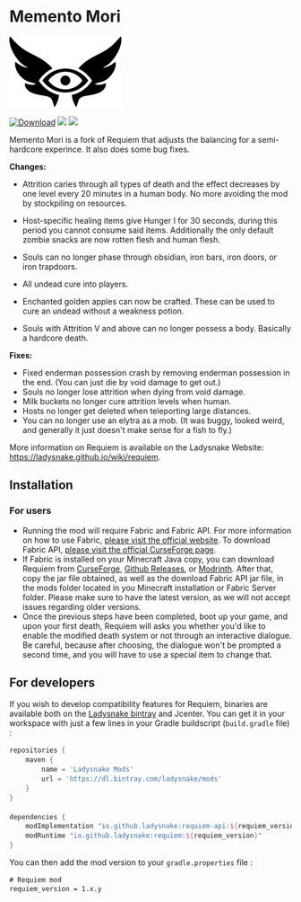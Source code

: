 # Memento Mori

![](https://raw.githubusercontent.com/Ladysnake/Requiem/master/requiem-logo-200x125.png)

[![Download](https://curse.nikky.moe/api/img/265729?logo)](https://curse.nikky.moe/api/url/265729) ![](https://jitpack.io/v/ladysnake/dissolution.svg) ![](https://img.shields.io/github/issues/ladysnake/requiem.svg)

Memento Mori is a fork of Requiem that adjusts the balancing for a semi-hardcore experince. It also does some bug fixes.

**Changes:**

* Attrition caries through all types of death and the effect decreases by one level every 20 minutes in a human body. No more avoiding the mod by stockpiling on resources.

* Host-specific healing items give Hunger I for 30 seconds, during this period you cannot consume said items. Additionally the only default zombie snacks are now rotten flesh and human flesh.

* Souls can no longer phase through obsidian, iron bars, iron doors, or iron trapdoors.

* All undead cure into players.

* Enchanted golden apples can now be crafted. These can be used to cure an undead without a weakness potion.

* Souls with Attrition V and above can no longer possess a body. Basically a hardcore death.

**Fixes:**
* Fixed enderman possession crash by removing enderman possession in the end. (You can just die by void damage to get out.)
* Souls no longer lose attrition when dying from void damage.
* Milk buckets no longer cure attrition levels when human.
* Hosts no longer get deleted when teleporting large distances.
* You can no longer use an elytra as a mob. (It was buggy, looked weird, and generally it just doesn't make sense for a fish to fly.)


More information on Requiem is available on the Ladysnake Website: https://ladysnake.github.io/wiki/requiem.

## Installation

### For users

- Running the mod will require Fabric and Fabric API. For more information on how to use Fabric, [please visit the official website](https://fabricmc.net/). To download Fabric API, [please visit the official CurseForge page](https://minecraft.curseforge.com/projects/fabric).
- If Fabric is installed on your Minecraft Java copy, you can download Requiem from [CurseForge](https://minecraft.curseforge.com/projects/requiem), [Github Releases](https://github.com/Ladysnake/Requiem/releases), or [Modrinth](https://modrinth.com/mod/requiem). After that, copy the jar file obtained, as well as the download Fabric API jar  file, in the mods folder located in you Minecraft installation or Fabric Server folder. Please make sure to have the latest version, as we will  not accept issues regarding older versions.
- Once the previous steps have been completed, boot up your game, and  upon your first death, Requiem will asks you whether you'd like to  enable the modified death system or not through an interactive dialogue. Be careful, because after choosing, the dialogue won't be prompted a  second time, and you will have to use a special item to change that.

## For developers

If you wish to develop compatibility features for Requiem, binaries are available both on the [Ladysnake bintray](https://bintray.com/ladysnake/mods/requiem/) and Jcenter. You can get it in your workspace with just a few lines in your Gradle buildscript (`build.gradle` file) :

```gradle
repositories {
    maven {
        name = 'Ladysnake Mods'
        url = 'https://dl.bintray.com/ladysnake/mods'
    }
}

dependencies {
    modImplementation "io.github.ladysnake:requiem-api:${requiem_version}"
    modRuntime "io.github.ladysnake:requiem:${requiem_version}"
}
```

You can then add the mod version to your `gradle.properties` file :
```properties
# Requiem mod
requiem_version = 1.x.y
```


